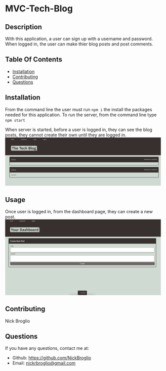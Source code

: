 # MVC-Tech-Blog

## Description 
With this application, a user can sign up with a username and password. When logged in, the user can make thier blog posts and post comments.


## Table Of Contents
  * [Installation](#installation)
  * [Contributing](#contributing)
  * [Questions](#questions)

  ## Installation
  From the command line the user must run `npm i` the install the packages needed for this application.
  To run the server, from the command line type `npm start`

When server is started, before a user is logged in, they can see the blog posts, they cannot create their own until they are logged in.
![Home Page](./images/homepage.png)

## Usage
Once user is logged in, from the dashboard page, they can create a new post.
![New Post](./images/newpost.png)

## Contributing 
Nick Broglio

 ## Questions 
  If you have any questions, contact me at:
  
  * Github: https://github.com/NickBroglio
  * Email: nickrbroglio@gmail.com